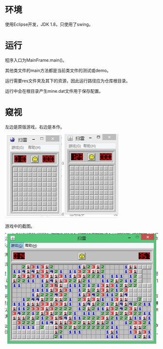 
# 环境

使用Eclipse开发，JDK 1.8，只使用了swing。

# 运行

程序入口为MainFrame.main()。

其他类文件的main方法都是当前类文件的测试或demo。

运行需要res文件夹及其下的资源，因此运行路径应为仓库根目录。

运行中会在根目录产生mine.dat文件用于保存配置。

# 窥视

左边是原版游戏，右边是本作。

![比较](readme-resources/compare-1.png)

游戏中的截图。

![高级](readme-resources/gaming-1.png)
